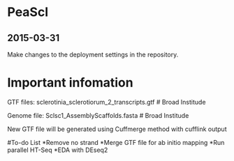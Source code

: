 # PeaScl
## 2015-03-31
Make changes to the deployment settings in the repository.

# Important infomation

GTF files: sclerotinia_sclerotiorum_2_transcripts.gtf  # Broad Institude

Genome file: Sclsc1_AssemblyScaffolds.fasta  # Broad Institude

New GTF file will be generated using Cuffmerge method with cufflink output

#To-do List
 *Remove no strand 
 *Merge GTF file for ab initio mapping
 *Run parallel HT-Seq
 *EDA with DEseq2


